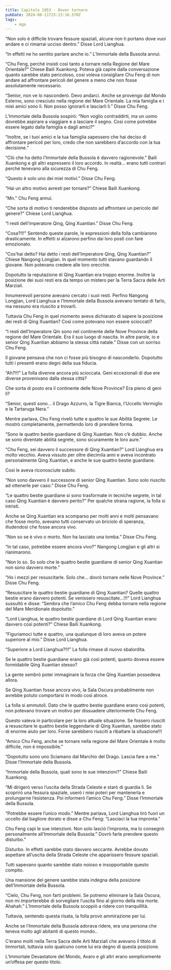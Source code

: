```yaml
---
title: Capitolo 1953 - Dover tornare
pubDate: 2024-08-11T23:13:16.570Z
tags:
    - mga
---
```





“Non solo è difficile trovare fessure spaziali, alcune non ti portano dove vuoi andare e ci rimarrai ucciso dentro.” Disse Lord Lianghua.


“In effetti ne ho sentito parlare anche io.” L’Immortale della Bussola annuì.


“Chu Feng, perché insisti così tanto a tornare nella Regione del Mare Orientale?” Chiese Baili Xuankong. Poteva già capire dalla conversazione quanto sarebbe stato pericoloso, così voleva consigliare Chu Feng di non andare ad affrontare pericoli del genere a meno che non fosse assolutamente necessario.

“Senior, non ve lo nasconderò. Devo andarci. Anche se provengo dal Mondo Esterno, sono cresciuto nella regione del Mare Orientale. La mia famiglia e i miei amici sono lì. Non posso ignorarli e lasciarli lì.” Disse Chu Feng.


L’Immortale della Bussola sospirò: “Non voglio contraddirti, ma un uomo dovrebbe aspirare a viaggiare e a lasciare il segno. Così come potrebbe essere legato dalla famiglia e dagli amici?”


“Inoltre, se i tuoi amici e la tua famiglia sapessero che hai deciso di affrontare pericoli per loro, credo che non sarebbero d’accordo con la tua decisione.”


“CIò che ha detto l’Immortale della Bussola è davvero ragionevole.” Baili Xuankong e gli altri espressero il loro accordo. In realtà… erano tutti contrari perché tenevano alla sicurezza di Chu Feng.


“Questo è solo uno dei miei motivi.” Disse Chu Feng.

“Hai un altro motivo avresti per tornare?” Chiese Baili Xuankong.


“Mn.” Chu Feng annuì.

“Che sorta di motivo ti renderebbe disposto ad affrontare un pericolo del genere?” Chiese Lord Lianghua.


“I resti dell’imperatore Qing, Qing Xuantian.” Disse Chu Feng.

“Cosa?!!!” Sentendo queste parole, le espressioni della folla cambiarono drasticamente. In effetti si alzarono perfino dai loro posti con fare emozionato.


“Cos’hai detto? Hai detto i resti dell’Imperatore Qing, Qing Xuantian?” Chiese Nangong Longjian. In quel momento tutti stavano guardando il giovane. Non potevano credere alle loro orecchie.


Dopotutto la reputazione di Qing Xuantian era troppo enorme. Inoltre la posizione dei suoi resti era da tempo un mistero per la Terra Sacra delle Arti Marziali.


Innumerevoli persone avevano cercato i suoi resti. Perfino Nangong Longjian, Lord Lianghua e l’Immortale della Bussola avevano tentato di farlo, ma nessuno era riuscito a trovarli.

Tuttavia Chu Feng in quel momento aveva dichiarato di sapere la posizione dei resti di Qing Xuantian? Così come potevano non essere scioccati?


“I resti dell’Imperatore Qin sono nel continente delle Nove Province della regione del Mare Orientale. Era il suo luogo di nascita. In altre parole, io e senior Qing Xuantian abbiamo la stessa città natale.” Disse con un sorriso Chu Feng.


Il giovane pensava che non ci fosse più bisogno di nasconderlo. Dopotutto tutti i presenti erano degni della sua fiducia.


“Ah?!!!” La folla divenne ancora più scioccata. Geni eccezionali di due ere diverse provenivano dalla stessa città?


Che sorta di posto era il continente delle Nove Province? Era pieno di geni lì?

“Senior, questi sono… il Drago Azzurro, la Tigre Bianca, l’Uccello Vermiglio e la Tartaruga Nera.”


Mentre parlava, Chu Feng rivelò tutte e quattro le sue Abilità Segrete. Le mostrò completamente, permettendo loro di prendere forma.


“Sono le quattro bestie guardiane di Qing Xuantian. Non c’è dubbio. Anche se sono diventate abilità segrete, sono sicuramente le loro aure.”


“Chu Feng, sei davvero il successore di Qing Xuantian?” Lord Lianghua era molto vecchio. Aveva vissuto per oltre diecimila anni e aveva incontrato personalmente Qing Xuantian, e anche le sue quattro bestie guardiane.

Così le aveva riconosciute subito.


“Non sono davvero il successore di senior Qing Xuantian. Sono solo riuscito ad ottenerle per caso.” Disse Chu Feng.

“Le quattro bestie guardiane si sono trasformate in tecniche segrete, in tal caso Qing Xuantian è davvero perito?” Per qualche strana ragione, la folla si intristì.


Anche se Qing Xuantian era scomparso per molti anni e molti pensavano che fosse morto, avevano tutti conservato un briciolo di speranza, illudendosi che fosse ancora vivo.


“Non so se è vivo o morto. Non ha lasciato una tomba.” Disse Chu Feng.

“In tal caso, potrebbe essere ancora vivo?” Nangong Longjian e gli altri si rianimarono.

“Non lo so. So solo che le quattro bestie guardiane di senior Qing Xuantian non sono davvero morte.”

“Ho i mezzi per resuscitarle. Solo che… dovrò tornare nelle Nove Province.” Disse Chu Feng.


“Resuscitare le quattro bestie guardiane di Qing Xuantian? Quelle quattro bestie erano davvero potenti. Se venissero resuscitate…!!!” Lord Lianghua sussultò e disse: “Sembra che l’amico Chu Feng debba tornare nella regione del Mare Meridionale dopotutto.”

“Lord Lianghua, le quattro bestie guardiane di Lord Qing Xuantian erano davvero così potenti?” Chiese Baili Xuankong.

“Figuriamoci tutte e quattro, una qualunque di loro aveva un potere superiore al mio.” Disse Lord Lianghua.


“Superiore a Lord Lianghua?!!!” La folla rimase di nuovo sbalordita.


Se le quattro bestie guardiane erano già così potenti, quanto doveva essere formidabile Qing Xuantian stesso?


La gente sembrò poter immaginare la forza che Qing Xuantian possedeva allora.


Se Qing Xuantian fosse ancora vivo, la Sala Oscura probabilmente non avrebbe potuto comportarsi in modo così atroce.


La folla si ammutolì. Dato che le quattro bestie guardiane erano così potenti, non potevano trovare un motivo per dissuadere ulteriormente Chu Feng.


Questo valeva in particolare per la loro attuale situazione. Se fossero riusciti a resuscitare le quattro bestie leggendarie di Qing Xuantian, sarebbe stato di enorme aiuto per loro. Forse sarebbero riusciti a ribaltare la situazione!!!


“Amico Chu Feng, anche se tornare nella regione del Mare Orientale è molto difficile, non è impossibile.”

“Dopotutto sono uno Sciamano dal Marchio del Drago. Lascia fare a me.” Disse l’Immortale della Bussola.

“Immortale della Bussola, quali sono le sue intenzioni?” Chiese Baili Xuankong.

“Mi dirigerò verso l’uscita della Strada Celeste e starò di guardia lì. Se scoprirò una fessura spaziale, userò i miei poteri per mantenerla e prolungarne l’esistenza. Poi informerò l’amico Chu Feng.” Disse l’Immortale della Bussola.


“Potrebbe essere l’unico modo.” Mentre parlava, Lord Lianghua tirò fuori un uccello dal bagliore dorato e disse a Chu Feng: “Lasciaci la tua impronta.”


Chu Feng capì le sue intenzioni. Non solo lasciò l’impronta, ma lo consegnò personalmente all’Immortale della Bussola:” Dovrò farle prendere questo disturbo.”


Disturbo. In effetti sarebbe stato davvero seccante. Avrebbe dovuto aspettare all’uscita della Strada Celeste che apparissero fessure spaziali.


Tutti sapevano quanto sarebbe stato noioso e insopportabile questo compito.


Una mansione del genere sarebbe stata indegna della posizione dell’Immortale della Bussola.


“Cielo, Chu Feng, non farti problemi. Se potremo eliminare la Sala Oscura, non mi importerebbe di sorvegliare l’uscita fino al giorno della mia morte. Ahahah.” L’Immortale della Bussola scoppiò a ridere con tranquillità.


Tuttavia, sentendo questa risata, la folla provò ammirazione per lui.


Anche se l’Immortale della Bussola adorava ridere, era una persona che teneva molto agli abitanti di questo mondo..


C’erano molti nella Terra Sacra delle Arti Marziali che avevano il titolo di Immortali, tuttavia solo qualcuno come lui era degno di questa posizione.


L’Immortale Devastatore del Mondo, Avaro e gli altri erano semplicemente un’offesa per questo titolo.

